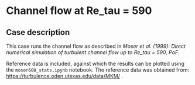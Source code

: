 # Channel flow at Re_tau = 590

## Case description
This case runs the channel flow as described in *Moser et al. (1999): Direct numerical simulation of turbulent channel flow up to Re_tau = 590, PoF.* 

Reference data is included, against which the results can be plotted using the `moser600_stats.ipynb` notebook. The reference data was obtained from: https://turbulence.oden.utexas.edu/data/MKM/ .
